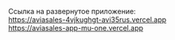 Ссылка на развернутое приложение:
<br/>https://aviasales-4vjkughgt-avi35rus.vercel.app
<br/>https://aviasales-app-mu-one.vercel.app
